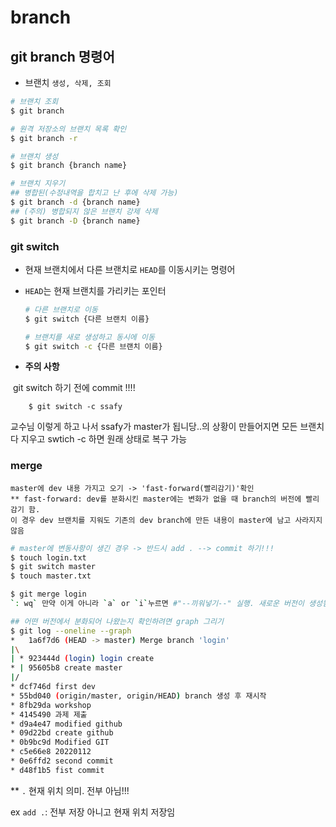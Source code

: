 # branch

## git branch 명령어

- 브랜치 `생성, 삭제, 조회`

```bash
# 브랜치 조회
$ git branch

# 원격 저장소의 브랜치 목록 확인
$ git branch -r

# 브랜치 생성
$ git branch {branch name}

# 브랜치 지우기
## 병합된(수정내역을 합치고 난 후에 삭제 가능)
$ git branch -d {branch name}
## (주의) 병합되지 않은 브랜치 강제 삭제
$ git branch -D {branch name}


```



### git switch

- 현재 브랜치에서 다른 브랜치로 `HEAD`를 이동시키는 명령어

- `HEAD`는 현재 브랜치를 가리키는 포인터

  ```BASH
  # 다른 브랜치로 이동
  $ git switch {다른 브랜치 이름}
  
  # 브랜치를 새로 생성하고 동시에 이동
  $ git switch -c {다른 브랜치 이름}
  ```

- **주의 사항**

​		git switch 하기 전에 commit !!!!

		$ git switch -c ssafy

교수님 이렇게 하고 나서 ssafy가 master가 됩니당..의 상황이 만들어지면 모든 브랜치 다 지우고 swtich -c 하면 원래 상태로 복구 가능



### merge

```
master에 dev 내용 가지고 오기 -> 'fast-forward(빨리감기)'확인
** fast-forward: dev를 분화시킨 master에는 변화가 없을 때 branch의 버전에 빨리감기 함.
이 경우 dev 브랜치를 지워도 기존의 dev branch에 만든 내용이 master에 남고 사라지지 않음
```

```bash
# master에 변동사항이 생긴 경우 -> 반드시 add . --> commit 하기!!!
$ touch login.txt
$ git switch master
$ touch master.txt

$ git merge login
`: wq` 만약 이게 아니라 `a` or `i`누르면 #"--끼워넣기--" 실행. 새로운 버전이 생성됨.

## 어떤 버전에서 분화되어 나왔는지 확인하려면 graph 그리기
$ git log --oneline --graph
*   1a6f7d6 (HEAD -> master) Merge branch 'login'
|\
| * 923444d (login) login create
* | 95605b8 create master
|/
* dcf746d first dev
* 55bd040 (origin/master, origin/HEAD) branch 생성 후 재시작
* 8fb29da workshop
* 4145490 과제 제출
* d9a4e47 modified github
* 09d22bd create github
* 0b9bc9d Modified GIT
* c5e66e8 20220112
* 0e6ffd2 second commit
* d48f1b5 fist commit
```

** `.` 현재 위치 의미. 전부 아님!!! 

ex `add .`:  전부 저장 아니고 현재 위치 저장임

